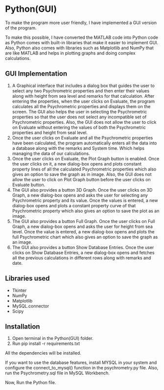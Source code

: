 # Python(GUI)

To make the program more user friendly, I have implemented a GUI version of the program.

To make this possible, I have converted the MATLAB code into Python code as Python comes with built-in libraries that make it easier to implement GUI. Also, Python also comes with libraries such as Matplotlib and NumPy that are like MATLAB and helps in plotting graphs and doing complex calculations.

## GUI Implementation

1.  A Graphical interface that includes a dialog box that guides the user to select any two Psychrometric properties and then enter their values along with height from sea level and remarks for that calculation. After entering the properties, when the user clicks on Evaluate, the program calculates all the Psychrometric properties and displays them on the screen. The GUI also helps the user in selecting the Psychrometric properties so that the user does not select any incompatible set of Psychrometric properties. Also, the GUI does not allow the user to click on Evaluate without entering the values of both the Psychrometric properties and height from seal level.
2.  Once the user clicks on Evaluate and all the Psychrometric properties have been calculated, the program automatically enters all the data into a database along with the remarks and System time. Which helps managing the data of our calculations.
3.  Once the user clicks on Evaluate, the Plot Graph button is enabled. Once the user clicks on it, a new dialog-box opens and plots constant property lines of all the calculated Psychrometric properties which also gives an option to save the graph as in image. Also, the GUI does not allow the user to click on Plot Graph button before the user clicks on Evaluate button.
4.  The GUI also provides a button 3D Graph. Once the user clicks on 3D Graph, a new dialog-box opens and asks the user for selecting any Psychrometric property and its value. Once the values is entered, a new dialog-box opens and plots a constant property curve of that Psychrometric property which also gives an option to save the plot as an image.
5.  The GUI also provides a button Full Graph. Once the user clicks on Full Graph, a new dialog-box opens and asks the user for height from sea level. Once the value is entered, a new dialog-box opens and plots the full Psychrometric chart which also gives an option to save the graph as an image.
6.  The GUI also provides a button Show Database Entries. Once the user clicks on Show Database Entries, a new dialog-box opens and fetches all the previous calculations in different rows along with remarks and date.

## Libraries used

- Tkinter
- NumPy
- Matplotlib
- MySQL.connector
- Scipy

## Installation

1. Open terminal in the Python(GUI) folder.
2. Run pip install -r requirements.txt

All the dependencies will be installed.

If you want to use the database features, install MYSQL in your system and configure the connect_to_mysql() function in the psychrometry.py file. Also, run the Psychrometry.sql file in MySQL Workbench.

Now, Run the Python file.